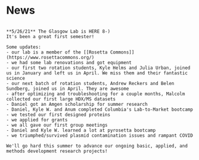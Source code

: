 
<!-- Global site tag (gtag.js) - Google Analytics -->
<script async src="https://www.googletagmanager.com/gtag/js?id=G-YXZFB7HB4L"></script>
<script>
  window.dataLayer = window.dataLayer || [];
  function gtag(){dataLayer.push(arguments);}
  gtag('js', new Date());

  gtag('config', 'G-YXZFB7HB4L');
</script>

# News

```{div} full-width

**5/26/21** The Glasgow Lab is HERE 8-)
It's been a great first semester!

Some updates:
- our lab is a member of the [[Rosetta Commons]](https://www.rosettacommons.org/)
- we had some lab renovations and got equipment
- our first two rotation students, Kyle Helms and Julia Urban, joined us in January and left us in April. We miss them and their fantastic science
- our next batch of rotation students, Andrew Reckers and Belen Sundberg, joined us in April. They are awesome
- after optimizing and troubleshooting for a couple months, Malcolm collected our first large HDX/MS datasets
- Daniel got an Amgen scholarship for summer research
- Daniel, Kyle W. and Anum completed Columbia's Lab-to-Market bootcamp
- we tested our first designed proteins
- we applied for grants
- we all gave our first group meetings
- Daniel and Kyle W. learned a lot at pyrosetta bootcamp
- we triumphed/survived plasmid contamination issues and rampant COVID

We'll go hard this summer to advance our ongoing basic, applied, and methods development research projects!

``` 
